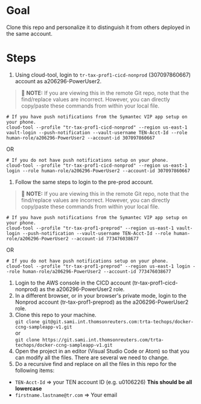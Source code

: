 # Goal
Clone this repo and personalize it to distinguish it from others deployed in the same account.

# Steps
1. Using cloud-tool, login to `tr-tax-prof1-cicd-nonprod` (307097860667) account as a206296-PowerUser2.
> :pushpin: **NOTE:** If you are viewing this in the remote Git repo, note that the find/replace values are incorrect.  However, you can directly copy/paste these commands from within your local file.  

  ```shell
  # If you have push notifications from the Symantec VIP app setup on your phone.
  cloud-tool --profile "tr-tax-prof1-cicd-nonprod" --region us-east-1 vault-login --push-notification --vault-username TEN-Acct-Id --role human-role/a206296-PowerUser2 --account-id 307097860667
  ```  
  OR  
  ```shell
  # If you do not have push notifications setup on your phone.
  cloud-tool --profile "tr-tax-prof1-cicd-nonprod" --region us-east-1 login --role human-role/a206296-PowerUser2 --account-id 307097860667
  ```

1. Follow the same steps to login to the pre-prod account.

  > :pushpin: **NOTE:** If you are viewing this in the remote Git repo, note that the find/replace values are incorrect.  However, you can directly copy/paste these commands from within your local file.

  ```shell
  # If you have push notifications from the Symantec VIP app setup on your phone.
  cloud-tool --profile "tr-tax-prof1-preprod" --region us-east-1 vault-login --push-notification --vault-username TEN-Acct-Id --role human-role/a206296-PowerUser2 --account-id 773476038677
  ```  
  OR  
  ```shell
  # If you do not have push notifications setup on your phone.
  cloud-tool --profile "tr-tax-prof1-preprod" --region us-east-1 login --role human-role/a206296-PowerUser2 --account-id 773476038677
  ```

1. Login to the AWS console in the CICD account (tr-tax-prof1-cicd-nonprod) as the a206296-PowerUser2 role.
1. In a different browser, or in your browser's private mode, login to the Nonprod account (tr-tax-prof1-preprod) as the a206296-PowerUser2 role.
1. Clone this repo to your machine.  
`git clone git@git.sami.int.thomsonreuters.com:trta-techops/docker-ccng-sampleapp-v1.git`  
or  
`git clone https://git.sami.int.thomsonreuters.com/trta-techops/docker-ccng-sampleapp-v1.git`
1. Open the project in an editor (Visual Studio Code or Atom) so that you can modify all the files.  There are several we need to change.
1. Do a recursive find and replace on all the files in this repo for the following items:
  * `TEN-Acct-Id` => your TEN account ID (e.g. u0106226)  **This should be all lowercase**
  * `firstname.lastname@tr.com` => Your email
